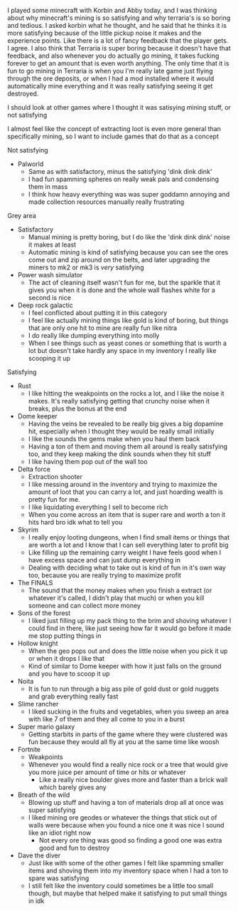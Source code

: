 I played some minecraft with Korbin and Abby today, and I was thinking about why minecraft's mining is so satisfying and why terraria's is so boring and tedious.
I asked korbin what he thought, and he said that he thinks it is more satisfying because of the little pickup noise it makes and the experience points.
Like there is a lot of fancy feedback that the player gets. I agree. I also think that Terraria is super boring because it doesn't have that feedback, and also whenever you
do actually go mining, it takes fucking forever to get an amount that is even worth anything. The only time that it is fun to go mining in Terraria is when you I'm really late game
just flying through the ore deposits, or when I had a mod installed where it would automatically mine everything and it was really satisfying seeing it get destroyed.

I should look at other games where I thought it was satisying mining stuff, or not satisfying

I almost feel like the concept of extracting loot is even more general than specifically mining, so I want to include games that do that as a concept

Not satisfying
- Palworld
	- Same as with satisfactory, minus the satisfying 'dink dink dink'
	- I had fun spamming spheres on really weak pals and condensing them in mass
	- I think how heavy everything was was super goddamn annoying and made collection resources manually really frustrating

Grey area
- Satisfactory
	- Manual mining is pretty boring, but I do like the 'dink dink dink' noise it makes at least
	- Automatic mining is kind of satisfying because you can see the ores come out and zip around on the belts, and later upgrading the miners to mk2 or mk3 is *very* satisfying
- Power wash simulator
	- The act of cleaning itself wasn't fun for me, but the sparkle that it gives you when it is done and the whole wall flashes white for a second is nice
- Deep rock galactic
	- I feel conflicted about putting it in this category
	- I feel like actually mining things like gold is kind of boring, but things that are only one hit to mine are really fun like nitra
	- I do really like dumping everything into molly
	- When I see things such as yeast cones or something that is worth a lot but doesn't take hardly any space in my inventory I really like scooping it up

Satisfying
- Rust
	- I like hitting the weakpoints on the rocks a lot, and I like the noise it makes. It's really satisfying getting that crunchy noise when it breaks, plus the bonus at the end
- Dome keeper
	- Having the veins be revealed to be really big gives a big dopamine hit, especially when I thought they would be really small initially
	- I like the sounds the gems make when you haul them back
	- Having a ton of them and moving them all around is really satisfying too, and they keep making the dink sounds when they hit stuff
	- I like having them pop out of the wall too 
- Delta force
	- Extraction shooter
	- I like messing around in the inventory and trying to maximize the amount of loot that you can carry a lot, and just hoarding wealth is pretty fun for me. 
	- I like liquidating everything I sell to become rich
	- When you come across an item that is super rare and worth a ton it hits hard bro idk what to tell you
- Skyrim
	- I really enjoy looting dungeons, when I find small items or things that are worth a lot and I know that I can sell everything later to profit big
	- Like filling up the remaining carry weight I have feels good when I have excess space and can just dump everything in
	- Dealing with deciding what to take out is kind of fun in it's own way too, because you are really trying to maximize profit
- The FINALS
	- The sound that the money makes when you finish a extract (or whatever it's called, I didn't play that much) or when you kill someone and can collect more money
- Sons of the forest
	- I liked just filling up my pack thing to the brim and shoving whatever I could find in there, like just seeing how far it would go before it made me stop putting things in
- Hollow knight
	- When the geo pops out and does the little noise when you pick it up or when it drops I like that
	- Kind of similar to Dome keeper with how it just falls on the ground and you have to scoop it up
- Noita
	- It is fun to run through a big ass pile of gold dust or gold nuggets and grab everything really fast
- Slime rancher
	- I liked sucking in the fruits and vegetables, when you sweep an area with like 7 of them and they all come to you in a burst
- Super mario galaxy
	- Getting starbits in parts of the game where they were clustered was fun because they would all fly at you at the same time like woosh
- Fortnite
	- Weakpoints
	- Whenever you would find a really nice rock or a tree that would give you more juice per amount of time or hits or whatever
		- Like a really nice boulder gives more and faster than a brick wall which barely gives any
- Breath of the wild
	- Blowing up stuff and having a ton of materials drop all at once was super satisfying
	- I liked mining ore geodes or whatever the things that stick out of walls were because when you found a nice one it was nice I sound like an idiot right now
		- Not every ore thing was good so finding a good one was extra good and fun to destroy
- Dave the diver
	- Just like with some of the other games I felt like spamming smaller items and shoving them into my inventory space when I had a ton to spare was satisfying
	- I still felt like the inventory could sometimes be a little too small though, but maybe that helped make it satisfying to put small things in idk